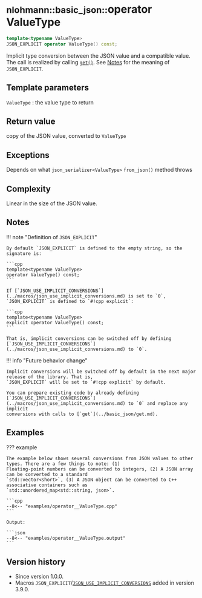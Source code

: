 # <small>nlohmann::basic_json::</small>operator ValueType

```cpp
template<typename ValueType>
JSON_EXPLICIT operator ValueType() const;
```

Implicit type conversion between the JSON value and a compatible value. The call is realized by calling
[`get()`](get.md). See [Notes](#notes) for the meaning of `JSON_EXPLICIT`.

## Template parameters

`ValueType`
:   the value type to return

## Return value

copy of the JSON value, converted to `ValueType`

## Exceptions

Depends on what `json_serializer<ValueType>` `from_json()` method throws

## Complexity

Linear in the size of the JSON value.

## Notes

!!! note "Definition of `JSON_EXPLICIT`"

    By default `JSON_EXPLICIT` is defined to the empty string, so the signature is:
    
    ```cpp
    template<typename ValueType>
    operator ValueType() const;
    ```
    
    If [`JSON_USE_IMPLICIT_CONVERSIONS`](../macros/json_use_implicit_conversions.md) is set to `0`,
    `JSON_EXPLICIT` is defined to `#!cpp explicit`:

    ```cpp
    template<typename ValueType>
    explicit operator ValueType() const;
    ```
    
    That is, implicit conversions can be switched off by defining
    [`JSON_USE_IMPLICIT_CONVERSIONS`](../macros/json_use_implicit_conversions.md) to `0`.

!!! info "Future behavior change"

    Implicit conversions will be switched off by default in the next major release of the library. That is,
    `JSON_EXPLICIT` will be set to `#!cpp explicit` by default.

    You can prepare existing code by already defining
    [`JSON_USE_IMPLICIT_CONVERSIONS`](../macros/json_use_implicit_conversions.md) to `0` and replace any implicit
    conversions with calls to [`get`](../basic_json/get.md).

## Examples

??? example

    The example below shows several conversions from JSON values to other types. There are a few things to note: (1)
    Floating-point numbers can be converted to integers, (2) A JSON array can be converted to a standard
    `std::vector<short>`, (3) A JSON object can be converted to C++ associative containers such as
    `std::unordered_map<std::string, json>`.
        
    ```cpp
    --8<-- "examples/operator__ValueType.cpp"
    ```
    
    Output:
    
    ```json
    --8<-- "examples/operator__ValueType.output"
    ```

## Version history

- Since version 1.0.0.
- Macros `JSON_EXPLICIT`/[`JSON_USE_IMPLICIT_CONVERSIONS`](../../features/macros.md#json_use_implicit_conversions) added
  in version 3.9.0.
